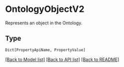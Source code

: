 # OntologyObjectV2

Represents an object in the Ontology.

## Type
```python
Dict[PropertyApiName, PropertyValue]
```


[[Back to Model list]](../../../README.md#models-v2-link) [[Back to API list]](../../../README.md#documentation-for-api-endpoints) [[Back to README]](../../../README.md)
